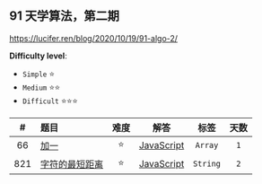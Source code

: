 ## 91 天学算法，第二期

https://lucifer.ren/blog/2020/10/19/91-algo-2/

**Difficulty level**:

- `Simple` ⭐
- `Medium` ⭐⭐
- `Difficult` ⭐⭐⭐

|#|题目|难度|解答|标签|天数|
|:---:|:---|:---:|:---:|:---:|:---:|
|66|[加一](https://leetcode-cn.com/problems/plus-one/)|⭐|[JavaScript](../javascript/easy/66-加一.js)|`Array`|`1`|
|821|[字符的最短距离](https://leetcode-cn.com/problems/shortest-distance-to-a-character/)|⭐|[JavaScript](../javascript/easy/821-字符的最短距离.js)|`String`|`2`|
